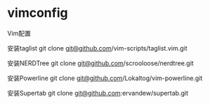 # vimconfig
Vim配置

安装taglist
git clone git@github.com/vim-scripts/taglist.vim.git

安装NERDTree
git clone git@github.com/scrooloose/nerdtree.git

安装Powerline
git clone git@github.com/Lokaltog/vim-powerline.git

安装Supertab
git clone git@github.com:ervandew/supertab.git

